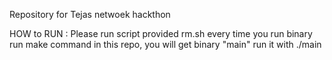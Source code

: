 Repository for Tejas netwoek hackthon

HOW to RUN :
    Please run script provided rm.sh  every time you run binary
    run make command in this repo, you will get binary "main"
    run it with ./main


